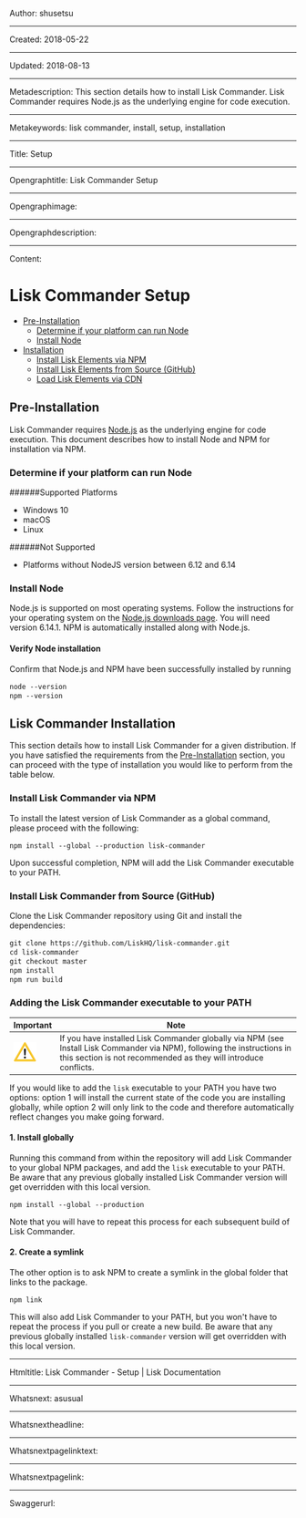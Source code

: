 Author: shusetsu

----

Created: 2018-05-22

----

Updated: 2018-08-13

----

Metadescription: This section details how to install Lisk Commander. Lisk Commander requires Node.js as the underlying engine for code execution.

----

Metakeywords: lisk commander, install, setup, installation

----

Title: Setup

----

Opengraphtitle: Lisk Commander Setup

----

Opengraphimage: 

----

Opengraphdescription: 

----

Content: 

# Lisk Commander Setup

- [Pre-Installation](#pre-installation)
  - [Determine if your platform can run Node](#determine-if-your-platform-can-run-node)
  - [Install Node](#install-node)
- [Installation](#installation)
  - [Install Lisk Elements via NPM](#install-node)
  - [Install Lisk Elements from Source (GitHub)](#install-node)
  - [Load Lisk Elements via CDN](#install-node)

## Pre-Installation

Lisk Commander requires [Node.js](https://nodejs.org/) as the underlying engine for code execution. This document describes how to install Node and NPM for installation via NPM.

### Determine if your platform can run Node

######Supported Platforms
- Windows 10
- macOS
- Linux

######Not Supported
- Platforms without NodeJS version between 6.12 and 6.14

### Install Node

Node.js is supported on most operating systems. Follow the instructions for your operating system on the [Node.js downloads page](https://nodejs.org/en/download/). You will need version 6.14.1. NPM is automatically installed along with Node.js.

#### Verify Node installation

Confirm that Node.js and NPM have been successfully installed by running

```shell
node --version
npm --version
```

## Lisk Commander Installation

This section details how to install Lisk Commander for a given distribution. If you have satisfied the requirements from the [Pre-Installation](#pre-installation) section, you can proceed with the type of installation you would like to perform from the table below.

### Install Lisk Commander via NPM

To install the latest version of Lisk Commander as a global command, please proceed with the following:

```shell
npm install --global --production lisk-commander
```

Upon successful completion, NPM will add the Lisk Commander executable to your PATH.

### Install Lisk Commander from Source (GitHub)

Clone the Lisk Commander repository using Git and install the dependencies:

```shell
git clone https://github.com/LiskHQ/lisk-commander.git
cd lisk-commander
git checkout master
npm install
npm run build
```

### Adding the Lisk Commander executable to your PATH

Important | Note 
--- | --- 
![important note](important-icon.png "Important Note") | If you have installed Lisk Commander globally via NPM (see Install Lisk Commander via NPM), following the instructions in this section is not recommended as they will introduce conflicts.

If you would like to add the `lisk` executable to your PATH you have two options: option 1 will install the current state of the code you are installing globally, while option 2 will only link to the code and therefore automatically reflect changes you make going forward.

#### 1. Install globally

Running this command from within the repository will add Lisk Commander to your global NPM packages, and add the `lisk` executable to your PATH. Be aware that any previous globally installed Lisk Commander version will get overridden with this local version.

```shell
npm install --global --production
```

Note that you will have to repeat this process for each subsequent build of Lisk Commander.

#### 2. Create a symlink

The other option is to ask NPM to create a symlink in the global folder that links to the package.

```shell
npm link
```

This will also add Lisk Commander to your PATH, but you won't have to repeat the process if you pull or create a new build. Be aware that any previous globally installed `lisk-commander` version will get overridden with this local version.

----

Htmltitle: Lisk Commander - Setup | Lisk Documentation

----

Whatsnext: asusual

----

Whatsnextheadline: 

----

Whatsnextpagelinktext: 

----

Whatsnextpagelink: 

----

Swaggerurl: 
